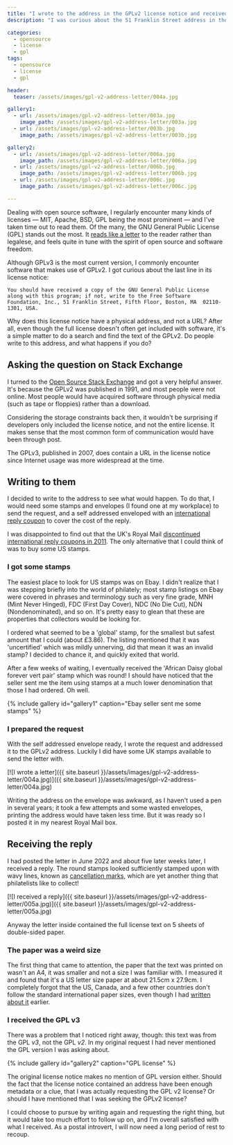 ```yaml
---
title: "I wrote to the address in the GPLv2 license notice and received the GPLv3 license"
description: "I was curious about the 51 Franklin Street address in the GPLv2 license notice so I wrote to them as they said"

categories: 
  - opensource
  - license
  - gpl
tags: 
  - opensource
  - license
  - gpl

header: 
  teaser: /assets/images/gpl-v2-address-letter/004a.jpg

gallery1:
  - url: /assets/images/gpl-v2-address-letter/003a.jpg
    image_path: /assets/images/gpl-v2-address-letter/003a.jpg
  - url: /assets/images/gpl-v2-address-letter/003b.jpg
    image_path: /assets/images/gpl-v2-address-letter/003b.jpg

gallery2:
  - url: /assets/images/gpl-v2-address-letter/006a.jpg
    image_path: /assets/images/gpl-v2-address-letter/006a.jpg
  - url: /assets/images/gpl-v2-address-letter/006b.jpg
    image_path: /assets/images/gpl-v2-address-letter/006b.jpg
  - url: /assets/images/gpl-v2-address-letter/006c.jpg
    image_path: /assets/images/gpl-v2-address-letter/006c.jpg

---
```


Dealing with open source software, I regularly encounter many kinds of licenses — MIT, Apache, BSD, GPL being the most prominent — and I've taken time out to read them.  Of the many, the GNU General Public License (GPL) stands out the most.  It [reads like a letter](https://www.gnu.org/licenses/old-licenses/gpl-2.0.en.html) to the reader rather than legalese, and feels quite in tune with the spirit of open source and software freedom.  

Although GPLv3 is the most current version, I commonly encounter software that makes use of GPLv2.  I got curious about the last line in its license notice: 

    You should have received a copy of the GNU General Public License
    along with this program; if not, write to the Free Software
    Foundation, Inc., 51 Franklin Street, Fifth Floor, Boston, MA  02110-1301, USA.

Why does this license notice have a physical address, and not a URL?  After all, even though the full license doesn't often get included with software, it's a simple matter to do a search and find the text of the GPLv2. Do people write to this address, and what happens if you do?  

## Asking the question on Stack Exchange

I turned to the [Open Source Stack Exchange](https://opensource.stackexchange.com/questions/12714/why-does-gplv2-include-a-mailing-address-51-franklin-street-in-the-license-not) and got a very helpful answer.  It's because the GPLv2 was published in 1991, and most people were not online.  Most people would have acquired software through physical media (such as tape or floppies) rather than a download.  

Considering the storage constraints back then, it wouldn't be surprising if developers only included the license notice, and not the entire license.  It makes sense that the most common form of communication would have been through post.  

The GPLv3, published in 2007, does contain a URL in the license notice since Internet usage was more widespread at the time.  

## Writing to them

I decided to write to the address to see what would happen.  To do that, I would need some stamps and envelopes (I found one at my workplace) to send the request, and a self addressed enveloped with an [international reply coupon](https://en.wikipedia.org/wiki/International_reply_coupon) to cover the cost of the reply.  

I was disappointed to find out that the UK's Royal Mail [discontinued international reply coupons in 2011](https://www.royalmail.com/reply-sender).  The only alternative that I could think of was to buy some US stamps.    

### I got some stamps

The easiest place to look for US stamps was on Ebay.  I didn't realize that I was stepping briefly into the world of philately; most stamp listings on Ebay were covered in phrases and terminology such as very fine grade, MNH (Mint Never Hinged), FDC (First Day Cover), NDC (No Die Cut), NDN (Nondenominated), and so on.  It's pretty easy to glean that these are properties that collectors would be looking for.    

I ordered what seemed to be a 'global' stamp, for the smallest but safest amount that I could (about £3.86).  The listing mentioned that it was 'uncertified' which was mildly unnerving, did that mean it was an invalid stamp? I decided to chance it, and quickly exited that world.  

After a few weeks of waiting, I eventually received the 'African Daisy global forever vert pair' stamp which was round!  I should have noticed that the seller sent me the item using stamps at a much lower denomination that those I had ordered.  Oh well.

{% include gallery id="gallery1" caption="Ebay seller sent me some stamps" %}

### I prepared the request

With the self addressed envelope ready, I wrote the request and addressed it to the GPLv2 address.  Luckily I did have some UK stamps available to send the letter with.  

[![I wrote a letter]({{ site.baseurl }}/assets/images/gpl-v2-address-letter/004a.jpg)]({{ site.baseurl }}/assets/images/gpl-v2-address-letter/004a.jpg)

Writing the address on the envelope was awkward, as I haven't used a pen in several years; it took a few attempts and some wasted envelopes, printing the address would have taken less time.  But it was ready so I posted it in my nearest Royal Mail box. 

## Receiving the reply

I had posted the letter in June 2022 and about five later weeks later, I received a reply.  The round stamps looked sufficiently stamped upon with wavy lines, known as [cancellation marks](https://en.wikipedia.org/wiki/Cancellation_\(mail\)), which are yet another thing that philatelists like to collect! 

[![I received a reply]({{ site.baseurl }}/assets/images/gpl-v2-address-letter/005a.jpg)]({{ site.baseurl }}/assets/images/gpl-v2-address-letter/005a.jpg)


Anyway the letter inside contained the full license text on 5 sheets of double-sided paper.   



### The paper was a weird size

The first thing that came to attention, the paper that the text was printed on wasn't an A4, it was smaller and not a size I was familiar with.  I measured it and found that it's a US letter size paper at about 21.5cm x 27.9cm.  I completely forgot that the US, Canada, and a few other countries don't follow the standard international paper sizes, even though I had [written about it](https://code.mendhak.com/paper-sizes-standard/#some-paper-sizes-are-arbitrary) earlier.  


### I received the GPL v3

There was a problem that I noticed right away, though: this text was from the GPL _v3_, not the GPL _v2_.  In my original request I had never mentioned the GPL version I was asking about.  

{% include gallery id="gallery2" caption="GPL license" %}

The original license notice makes no mention of GPL version either.  Should the fact that the license notice contained an address have been enough metadata or a clue, that I was actually requesting the GPL v2 license? Or should I have mentioned that I was seeking the GPLv2 license?

I could choose to pursue by writing again and requesting the right thing, but it would take too much effort to follow up on, and I'm overall satisfied with what I received.  As a postal introvert, I will now need a long period of rest to recoup.  